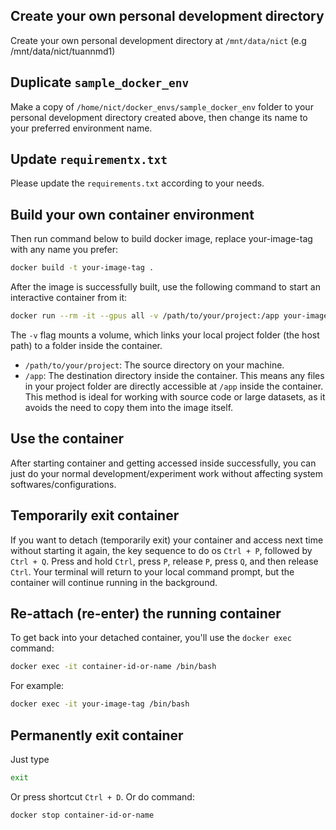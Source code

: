## Create your own personal development directory
Create your own personal development directory at `/mnt/data/nict` (e.g /mnt/data/nict/tuannmd1)

## Duplicate `sample_docker_env`
Make a copy of `/home/nict/docker_envs/sample_docker_env` folder to your personal development directory created above, then change its name to your preferred environment name.

## Update `requirementx.txt`
Please update the `requirements.txt` according to your needs.

## Build your own container environment
Then run command below to build docker image, replace your-image-tag with any name you prefer:
```bash
docker build -t your-image-tag .
```

After the image is successfully built, use the following command to start an interactive container from it:
```bash
docker run --rm -it --gpus all -v /path/to/your/project:/app your-image-tag bash 
```
The `-v` flag mounts a volume, which links your local project folder (the host path) to a folder inside the container.
- `/path/to/your/project`: The source directory on your machine.
- `/app`: The destination directory inside the container.
This means any files in your project folder are directly accessible at `/app` inside the container. This method is ideal for working with source code or large datasets, as it avoids the need to copy them into the image itself.

## Use the container
After starting container and getting accessed inside successfully, you can just do your normal development/experiment work without affecting system softwares/configurations.

## Temporarily exit container
If you want to detach (temporarily exit) your container and access next time without starting it again, the key sequence to do os `Ctrl + P`, followed by `Ctrl + Q`.
Press and hold `Ctrl`, press `P`, release `P`, press `Q`, and then release `Ctrl`. Your terminal will return to your local command prompt, but the container will continue running in the background.

## Re-attach (re-enter) the running container
To get back into your detached container, you'll use the `docker exec` command:
```bash
docker exec -it container-id-or-name /bin/bash
```
For example:
```bash
docker exec -it your-image-tag /bin/bash
```

## Permanently exit container
Just type 
```bash
exit
```
Or press shortcut `Ctrl + D`.
Or do command:
```bash
docker stop container-id-or-name
```

